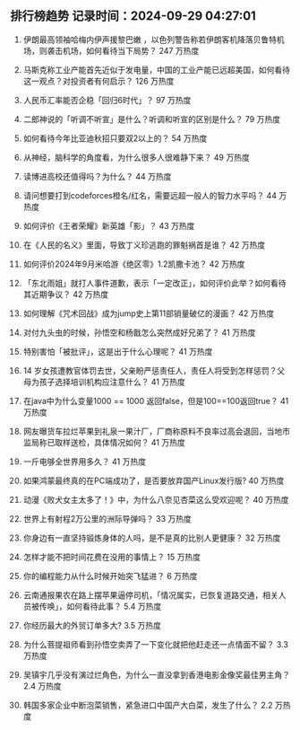 
## 排行榜趋势 记录时间：2024-09-29 04:27:01
  
  1. 伊朗最高领袖哈梅内伊声援黎巴嫩 ，以色列警告称若伊朗客机降落贝鲁特机场，则袭击机场，如何看待当下局势？ 247 万热度
    
  2. 马斯克称工业产能首先近似于发电量，中国的工业产能已远超美国，如何看待这一观点？对投资者有何启示？ 126 万热度
    
  3. 人民币汇率能否企稳「回归6时代」？ 97 万热度
    
  4. 二郎神说的「听调不听宣」是什么？听调和听宣的区别是什么？ 79 万热度
    
  5. 如何看待今年比亚迪秋招只要双2以上的？ 54 万热度
    
  6. 从神经，脑科学的角度看，为什么很多人很难静下来？ 49 万热度
    
  7. 读博进高校还值得吗？为什么？ 44 万热度
    
  8. 请问想要打到codeforces橙名/红名，需要远超一般人的智力水平吗？ 44 万热度
    
  9. 如何评价《王者荣耀》新英雄「影」？ 43 万热度
    
  10. 在《人民的名义》里面，导致丁义珍逃跑的罪魁祸首是谁？ 42 万热度
    
  11. 如何评价2024年9月米哈游《绝区零》1.2凯撒卡池？ 42 万热度
    
  12. 「东北雨姐」就打人事件道歉，表示「一定改正」，如何评价此举？如何看待其近期争议？ 42 万热度
    
  13. 如何理解《咒术回战》成为jump史上第11部销量破亿的漫画？ 42 万热度
    
  14. 对付九头虫的时候，孙悟空和杨戬怎么突然成好兄弟了？ 41 万热度
    
  15. 特别害怕「被批评」，这是出于什么心理呢？ 41 万热度
    
  16. 14 岁女孩遭教官体罚去世，父亲盼严惩责任人，责任人将受到怎样惩罚？父母为孩子选择培训机构应注意什么？ 41 万热度
    
  17. 在java中为什么变量1000 == 1000 返回false，但是100==100返回true？ 41 万热度
    
  18. 网友曝货车拉烂苹果到礼泉一果汁厂，厂商称原料不良率过高会退回，当地市监局称已取样送检，具体情况如何？ 41 万热度
    
  19. 一斤电够全世界用多久？ 41 万热度
    
  20. 如果鸿蒙最终真的在PC端成功了，是否要放弃国产Linux发行版? 40 万热度
    
  21. 动漫《败犬女主太多了！》中，为什么八奈见杏菜这么受欢迎呢？ 40 万热度
    
  22. 世界上有射程2万公里的洲际导弹吗？ 33 万热度
    
  23. 你身边有一直坚持锻炼身体的人吗，是不是真的比别人更健康？ 32 万热度
    
  24. 怎样才能不把时间花费在没用的事情上？ 15 万热度
    
  25. 你的编程能力从什么时候开始突飞猛进？ 6 万热度
    
  26. 云南通报果农在路上摆苹果逼停司机，「情况属实，已恢复道路交通，相关人员被传唤」，如何看待此事？ 5.4 万热度
    
  27. 你经历最大的外贸订单多大? 3.5 万热度
    
  28. 为什么菩提祖师看到孙悟空卖弄了一下变化就把他赶走还一点情面不留？ 3.3 万热度
    
  29. 吴镇宇几乎没有演过烂角色，为什么一直没拿到香港电影金像奖最佳男主角？ 2.4 万热度
    
  30. 韩国多家企业中断泡菜销售，紧急进口中国产大白菜，发生了什么？ 2.2 万热度
    